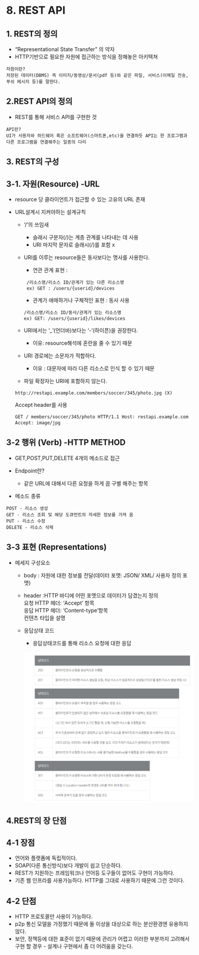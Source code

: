 # 8. REST API


## 1. REST의 정의
- “Representational State Transfer” 의 약자 <br>
- HTTP기반으로 필요한 자원에 접근하는 방식을 정해놓은 아키텍쳐<br>
 ```
자원이란? 
저장된 데이터(DBMS) 즉 이미지/동영상/문서(pdf 등)와 같은 파일, 서비스(이메일 전송, 푸쉬 메시지 등)를 말한다.
```


## 2.REST API의 정의 
- REST를 통해 서비스 API를 구현한 것<br>
 ```
API란?
UI가 사용자와 하드웨어 혹은 소프트웨어(스마트폰,etc)을 연결하듯 API는 한 프로그램과 다른 프로그램을 연결해주는 일종의 다리
 ```

## 3. REST의 구성 
## 3-1. 자원(Resource) -URL <br>
 * resource 당 클라이언트가 접근할 수 있는 고유의 URL 존재  
   
* URL설계시 지켜야하는 설계규칙

    * ‘/’의 쓰임새 <br>
        * 슬래시 구분자(/)는 계층 관계를 나타내는 데 사용 <br>
        * URI 마지막 문자로 슬래시(/)를 포함 x <br>

    * URI를 이루는 resource들은 동사보다는 명사를 사용한다. <br>
        * 연관 관계 표현 : <br>
       ```
        /리소스명/리소스 ID/관계가 있는 다른 리소스명
        ex) GET : /users/{userid}/devices
        ```
        * 관계가 애매하거나 구체적인 표현 : 동사 사용<br>
        ```
        /리소스명/리소스 ID/동사/관계가 있는 리소스명 
        ex) GET: /users/{userid}/likes/devices
        ```
    * URI에서는 ‘_’(언더바)보다는 ‘-’(하이픈)을 권장한다.<br>
        * 이유: resource해석에 혼란을 줄 수 있기 때문 <br>
    * URI 경로에는 소문자가 적합하다.<br>
        * 이유 : 대문자에 따라 다른 리소스로 인식 할 수 있기 때문 <br>
    * 파일 확장자는 URI에 포함하지 않는다.<br>
    ```
    http://restapi.example.com/members/soccer/345/photo.jpg (X)
    ```
    Accept header를 사용<br>
    ```
    GET / members/soccer/345/photo HTTP/1.1 Host: restapi.example.com Accept: image/jpg
    ```
    
   
## 3-2 행위 (Verb) -HTTP METHOD<br>
   * GET,POST,PUT,DELETE 4개의 메소드로 접근 <br>
   * Endpoint란? <br>
        * 같은 URL에 대해서 다른 요청을 하게 끔 구별 해주는 항목 <br>

   * 메소드 종류 
   ```
POST - 리소스 생성
GET - 리소스 조회 및 해당 도큐먼트의 자세한 정보를 가져 옴 
PUT - 리소스 수정
DELETE - 리소스 삭제 
   ```
      
## 3-3 표현 (Representations)
   * 메세지 구성요소 <br>
        * body : 자원에 대한 정보를 전달(데이터 포맷: JSON/ XML/ 사용자 정의 포맷)
        * header :HTTP 바디에 어떤 포맷으로 데이터가 담겼는지 정의<br>
요청 HTTP 헤더: ‘Accept’ 항목 <br>
응답 HTTP 헤더: ‘Content-type’항목<br> 
컨텐츠 타입을 설명
        * 응답상태 코드 
            * 응답상태코드를 통해 리소스 요청에 대한 응답

            ![img](./Images/8/1.png)

## 4.REST의 장 단점 
## 4-1 장점
- 언어와 플랫폼에 독립적이다.<br>
- SOAP(다른 통신방식)보다 개발이 쉽고 단순하다.<br>
- REST가 지원하는 프레임워크나 언어등 도구들이 없어도 구현이 가능하다.<br>
- 기존 웹 인프라를 사용가능하다. HTTP를 그대로 사용하기 때문에 그런 것이다.<br>

## 4-2 단점 
- HTTP 프로토콜만 사용이 가능하다.
- p2p 통신 모델을 가정했기 때문에 둘 이상을 대상으로 하는 분산환경엔 유용하지 않다.
- 보안, 정책등에 대한 표준이 없기 때문에 관리가 어렵고 이러한 부분까지 고려해서 구현 할 경우 - 설계나 구현에서 좀 더 어려움을 갖는다.







